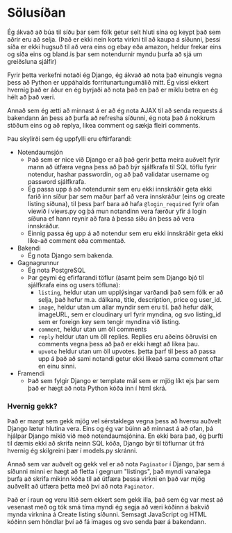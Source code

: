 # Sölusíðan
Ég ákvað að búa til síðu þar sem fólk getur selt hluti sína og keypt það sem aðrir eru að selja. (Það er ekki nein korta virkni til að kaupa á síðunni, þessi síða er ekki hugsuð til að vera eins og ebay eða amazon, heldur frekar eins og síða eins og bland.is þar sem notendurnir myndu þurfa að sjá um greiðsluna sjálfir)

Fyrir þetta verkefni notaði ég Django, ég ákvað að nota það einungis vegna þess að Python er uppáhalds forritunartungumálið mitt. Ég vissi ekkert hvernig það er áður en ég byrjaði að nota það en það er miklu betra en ég hélt að það væri.

Annað sem ég ætti að minnast á er að ég nota AJAX til að senda requests á bakendann án þess að þurfa að refresha síðunni, ég nota það á nokkrum stöðum eins og að replya, likea comment og sækja fleiri comments.

Þau skylirði sem ég uppfylli eru eftirfarandi:
+ Notendaumsjón
  - Það sem er nice við Django er að það gerir þetta meira auðvelt fyrir mann að útfæra vegna þess að það býr sjálfkrafa til SQL töflu fyrir notendur, hashar passwordin, og að það validatar username og password sjálfkrafa.
  - Ég passa upp á að notendurnir sem eru ekki innskráðir geta ekki farið inn síður þar sem maður þarf að vera innskráður (eins og create listing síðuna), til þess þarf bara að hafa `@login_required` fyrir ofan viewið í views.py og þá mun notandinn vera færður yfir á login síðuna ef hann reynir að fara á þessa síðu án þess að vera innskráður.
  - Einnig passa ég upp á að notendur sem eru ekki innskráðir geta ekki like-að comment eða commentað.
+ Bakendi
  - Ég nota Django sem bakenda.
+ Gagnagrunnur
  - Ég nota PostgreSQL
  - Þar geymi ég efirfarandi töflur (ásamt þeim sem Django bjó til sjálfkrafa eins og users töfluna):
    * `listing`, heldur utan um upplýsingar varðandi það sem fólk er að selja, það hefur m.a. dálkana, title, description, price og user_id.
    * `image`, heldur utan um allar myndir sem eru til. það hefur dálk, imageURL, sem er cloudinary url fyrir myndina, og svo listing_id sem er foreign key sem tengir myndina við listing.
    * `comment`, heldur utan um öll comments
    * `reply` heldur utan um öll replies. Replies eru aðeins öðruvísi en comments vegna þess að það er ekki hægt að likea þau.
    * `upvote` heldur utan um öll upvotes. þetta þarf til þess að passa upp á það að sami notandi getur ekki likeað sama comment oftar en einu sinni.
+ Framendi
  - Það sem fylgir Django er template mál sem er mjög líkt ejs þar sem það er hægt að nota Python kóða inn í html skrá.

### Hvernig gekk?

Það er margt sem gekk mjög vel sérstaklega vegna þess að hversu auðvelt Django lætur hlutina vera. Eins og ég var búinn að minnast á að ofan, þá hjálpar Django mikið við með notendaumsjónina. En ekki bara það, ég þurfti til dæmis ekki að skrifa neinn SQL kóða, Django býr til töflurnar út frá hvernig ég skilgreini þær í models.py skránni.

Annað sem var auðvelt og gekk vel er að nota `Paginator` í Django, þar sem á síðunni minni er hægt að fletta í gegnum "listings", það myndi vanalega þurfa að skrifa mikinn kóða til að útfæra þessa virkni en það var mjög auðvellt að útfæra þetta með því að nota `Paginator`.

Það er í raun og veru lítið sem ekkert sem gekk illa, það sem ég var mest að vesenast með og tók smá tíma myndi ég segja að væri kóðinn á bakvið mynda virknina á Create listing síðunni. Semsagt JavaScript og HTML kóðinn sem höndlar því að fá images og svo senda þær á bakendann.
